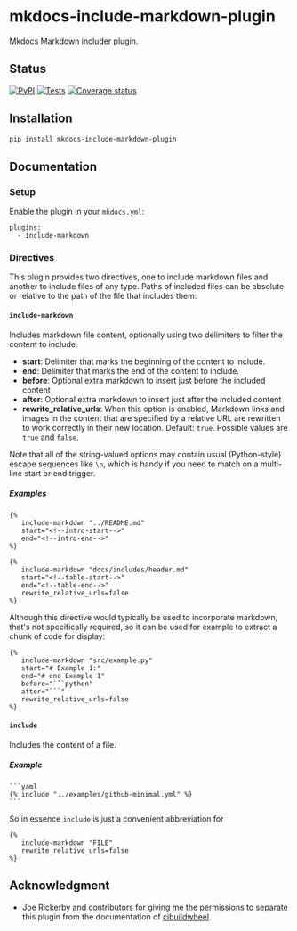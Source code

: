 # mkdocs-include-markdown-plugin

Mkdocs Markdown includer plugin.

## Status

[![PyPI][pypi-version-badge-link]][pypi-link]
[![Tests][tests-image]][tests-link]
[![Coverage status][coverage-image]][coverage-link]

## Installation

```bash
pip install mkdocs-include-markdown-plugin
```

## Documentation

### Setup

Enable the plugin in your `mkdocs.yml`:

```
plugins:
  - include-markdown
```

### Directives

This plugin provides two directives, one to include markdown files and another
to include files of any type. Paths of included files can be absolute or
relative to the path of the file that includes them:


#### **`include-markdown`**

Includes markdown file content, optionally using two delimiters to filter the
content to include.

- **start**: Delimiter that marks the beginning of the content to include.
- **end**: Delimiter that marks the end of the content to include.
- **before**: Optional extra markdown to insert just before the included content
- **after**: Optional extra markdown to insert just after the included content
- **rewrite_relative_urls**: When this option is enabled, Markdown links and 
 images in the content that are specified by a relative URL are rewritten to
 work correctly in their new location. Default: `true`. Possible values are
 `true` and `false`.

Note that all of the string-valued options may contain usual (Python-style)
escape sequences like `\n`, which is handy if you need to match on a multi-line
start or end trigger.

##### Examples

```
{%
   include-markdown "../README.md"
   start="<!--intro-start-->"
   end="<!--intro-end-->"
%}
```

```
{%
   include-markdown "docs/includes/header.md"
   start="<!--table-start-->"
   end="<!--table-end-->"
   rewrite_relative_urls=false
%}
```

Although this directive would typically be used to incorporate markdown,
that's not specifically required, so it can be used for example to extract
a chunk of code for display:

```
{%
   include-markdown "src/example.py"
   start="# Example 1:"
   end="# end Example 1"
   before="```python"
   after="```"
   rewrite_relative_urls=false
%}
```

#### **`include`**

Includes the content of a file.

##### Example

~~~
```yaml
{% include "../examples/github-minimal.yml" %}
```
~~~

So in essence `include` is just a convenient abbreviation for

```
{%
   include-markdown "FILE"
   rewrite_relative_urls=false
%}
```

## Acknowledgment

- Joe Rickerby and contributors for
 [giving me the permissions][cibuildwheel-470] to separate this plugin from the
 documentation of [cibuildwheel][cibuildwheel-repo-link].

[pypi-link]: https://pypi.org/project/mkdocs-include-markdown-plugin
[pypi-version-badge-link]: https://img.shields.io/pypi/v/mkdocs-include-markdown-plugin
[tests-image]: https://img.shields.io/github/workflow/status/mondeja/mkdocs-include-markdown-plugin/CI?logo=github
[tests-link]: https://github.com/mondeja/mkdocs-include-markdown-plugin/actions?query=workflow%3ACI
[coverage-image]: https://img.shields.io/coveralls/github/mondeja/mkdocs-include-markdown-plugin?logo=coveralls
[coverage-link]: https://coveralls.io/github/mondeja/mkdocs-include-markdown-plugin

[cibuildwheel-470]:https://github.com/joerick/cibuildwheel/issues/470
[cibuildwheel-repo-link]: https://github.com/joerick/cibuildwheel

